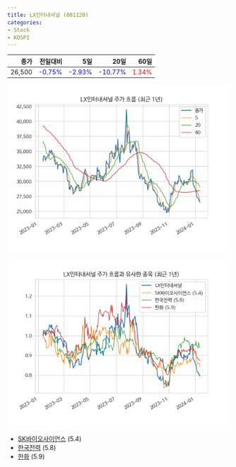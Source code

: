 ```yaml
---
title: LX인터내셔널 (001120)
categories:
- Stock
- KOSPI
---
```


|종가|전일대비|5일|20일|60일|
|---:|-------:|--:|---:|---:|
|26,500|<span style="color: blue">-0.75%</span>|<span style="color: blue">-2.93%</span>|<span style="color: blue">-10.77%</span>|<span style="color: red">1.34%</span>|


<!-- more -->

![001120](/assets/images/stock/001120.png)

![001120](/assets/images/stock/001120_sim.png)

- [SK바이오사이언스](/302440/) (5.4)
- [한국전력](/015760/) (5.8)
- [한화](/000880/) (5.9)
